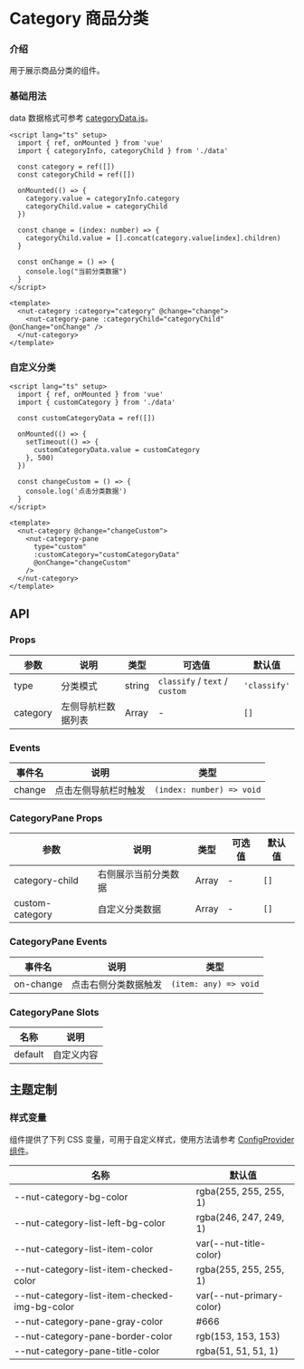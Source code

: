 # Category 商品分类

### 介绍

用于展示商品分类的组件。

### 基础用法

data 数据格式可参考
[categoryData.js](https://storage.360buyimg.com/nutui/3x/categoryData.js)。

```vue
<script lang="ts" setup>
  import { ref, onMounted } from 'vue'
  import { categoryInfo, categoryChild } from './data'

  const category = ref([])
  const categoryChild = ref([])

  onMounted(() => {
    category.value = categoryInfo.category
    categoryChild.value = categoryChild
  })

  const change = (index: number) => {
    categoryChild.value = [].concat(category.value[index].children)
  }

  const onChange = () => {
    console.log("当前分类数据")
  }
</script>

<template>
  <nut-category :category="category" @change="change">
    <nut-category-pane :categoryChild="categoryChild" @onChange="onChange" />
  </nut-category>
</template>
```

### 自定义分类

```vue
<script lang="ts" setup>
  import { ref, onMounted } from 'vue'
  import { customCategory } from './data'

  const customCategoryData = ref([])

  onMounted(() => {
    setTimeout(() => {
      customCategoryData.value = customCategory
    }, 500)
  })

  const changeCustom = () => {
    console.log('点击分类数据')
  }
</script>

<template>
  <nut-category @change="changeCustom">
    <nut-category-pane
      type="custom"
      :customCategory="customCategoryData"
      @onChange="changeCustom"
    />
  </nut-category>
</template>
```

## API

### Props

| 参数 | 说明 | 类型 | 可选值 | 默认值 |
|------|------|------|------|------|
| type | 分类模式 | string | `classify` / `text` / `custom` | `'classify'` |
| category | 左侧导航栏数据列表 | Array | - | `[]` |

### Events

| 事件名 | 说明 | 类型 |
|------|------|------|
| change | 点击左侧导航栏时触发 | `(index: number) => void` |

### CategoryPane Props

| 参数 | 说明 | 类型 | 可选值 | 默认值 |
|------|------|------|------|------|
| category-child | 右侧展示当前分类数据 | Array | - | `[]` |
| custom-category | 自定义分类数据 | Array | - | `[]` |

### CategoryPane Events

| 事件名 | 说明 | 类型 |
|------|------|------|
| on-change | 点击右侧分类数据触发 | `(item: any) => void` |

### CategoryPane Slots

| 名称 | 说明 |
|------|------|
| default | 自定义内容 |

## 主题定制

### 样式变量

组件提供了下列 CSS 变量，可用于自定义样式，使用方法请参考 [ConfigProvider 组件](/components/basic/configprovider)。

| 名称 | 默认值 |
|------|------|
| --nut-category-bg-color | rgba(255, 255, 255, 1) |
| --nut-category-list-left-bg-color | rgba(246, 247, 249, 1) |
| --nut-category-list-item-color | var(--nut-title-color) |
| --nut-category-list-item-checked-color | rgba(255, 255, 255, 1) |
| --nut-category-list-item-checked-img-bg-color | var(--nut-primary-color) |
| --nut-category-pane-gray-color | #666 |
| --nut-category-pane-border-color | rgb(153, 153, 153) |
| --nut-category-pane-title-color | rgba(51, 51, 51, 1) |
